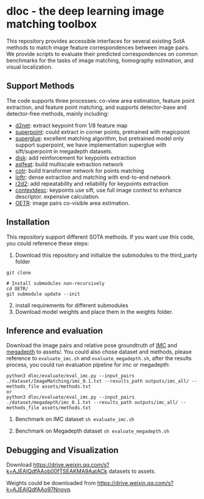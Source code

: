 # dloc - the deep learning image matching toolbox

This repository provides accessible interfaces for several existing SotA methods to match image feature correspondences between image pairs. We provide scripts to evaluate their predicted correspondences on common benchmarks for the tasks of image matching, homography estimation, and visual localization.


## Support Methods
The code supports three processes: co-view area estimation, feature point extraction, and feature point matching, and supports detector-base and detector-free methods, mainly including:
- [d2net](https://arxiv.org/abs/1905.03561): extract keypoint from 1/8 feature map
- [superpoint](https://arxiv.org/abs/1712.07629): could extract in corner points, pretrained with magicpoint
- [superglue](https://arxiv.org/abs/1911.11763): excellent matching algorithm, but pretrained model only support superpoint, we have implementation superglue with sift/superpoint in megadepth datasets.
- [disk](https://arxiv.org/abs/2006.13566): add reinforcement for keypoints extraction
- [aslfeat](https://arxiv.org/abs/2003.10071): build multiscale extraction network
- [cotr](https://arxiv.org/abs/2103.14167): build transformer network for points matching
- [loftr](https://arxiv.org/abs/2104.00680): dense extraction and matching with end-to-end network
- [r2d2](https://arxiv.org/abs/1906.06195): add repeatability and reliability for keypoints extraction
- [contextdesc](https://arxiv.org/abs/1904.04084): keypoints use sift, use full image context to enhance descriptor. expensive calculation.
- [OETR](https://arxiv.org/abs/2202.09050): image pairs co-visible area estimation.


## Installation
This repository support different SOTA methods. If you want use this code, you could reference these steps:
1. Download this repository and initialize the submodules to the third_party folder
```
git clone

# Install submodules non-recursively
cd OETR/
git submodule update --init
```
2. install requirements for different submodules
3. Download model weights and place them in the weights folder.


## Inference and evaluation
Download the image pairs and relative pose groundtruth of [IMC]() and [megadepth]() to assets/. You could also chose dataset and methods, please reference to `evaluate_imc.sh` and `evaluate_megadepth.sh`, after the results process, you could run evaluation pipeline for imc or megadepth:
```
python3 dloc/evaluate/eval_imc.py --input_pairs ./dataset/ImageMatching/imc_0.1.txt --results_path outputs/imc_all/ --methods_file assets/methods.txt
or
python3 dloc/evaluate/eval_imc.py --input_pairs ./dataset/megadepth/imc_0.1.txt --results_path outputs/imc_all/ --methods_file assets/methods.txt
```

1. Benchmark on IMC dataset
```sh evaluate_imc.sh```


2. Benchmark on Megadepth dataset
```sh evaluate_megadepth.sh```


## Debugging and Visualization
Download https://drive.weixin.qq.com/s?k=AJEAIQdfAAob00fTSEAKMA9AatACk datasets to assets.

Weights could be downloaded from https://drive.weixin.qq.com/s?k=AJEAIQdfAAo97Nnovq.
